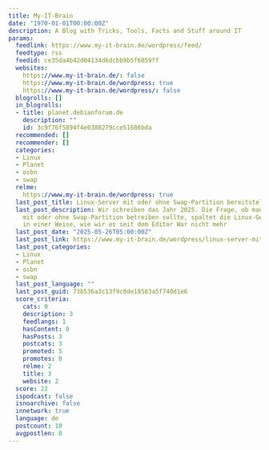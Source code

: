 ```yaml
---
title: My-IT-Brain
date: "1970-01-01T00:00:00Z"
description: A Blog with Tricks, Tools, Facts and Stuff around IT
params:
  feedlink: https://www.my-it-brain.de/wordpress/feed/
  feedtype: rss
  feedid: ce35da4b42d04134d6dcbb9b5f6059ff
  websites:
    https://www.my-it-brain.de/: false
    https://www.my-it-brain.de/wordpress: true
    https://www.my-it-brain.de/wordpress/: false
  blogrolls: []
  in_blogrolls:
  - title: planet.debianforum.de
    description: ""
    id: 3c9f76f5894f4e0388279cce51686bda
  recommended: []
  recommender: []
  categories:
  - Linux
  - Planet
  - osbn
  - swap
  relme:
    https://www.my-it-brain.de/wordpress: true
  last_post_title: Linux-Server mit oder ohne Swap-Partition bereitstellen?
  last_post_description: Wir schreiben das Jahr 2025. Die Frage, ob man Linux-Server
    mit oder ohne Swap-Partition betreiben sollte, spaltet die Linux-Gemeinschaft
    in einer Weise, wie wir es seit dem Editor War nicht mehr
  last_post_date: "2025-05-26T05:00:00Z"
  last_post_link: https://www.my-it-brain.de/wordpress/linux-server-mit-oder-ohne-swap-partition-bereitstellen/
  last_post_categories:
  - Linux
  - Planet
  - osbn
  - swap
  last_post_language: ""
  last_post_guid: 73b536a3c13f9c0de18583a5f740d1e6
  score_criteria:
    cats: 0
    description: 3
    feedlangs: 1
    hasContent: 0
    hasPosts: 3
    postcats: 3
    promoted: 5
    promotes: 0
    relme: 2
    title: 3
    website: 2
  score: 22
  ispodcast: false
  isnoarchive: false
  innetwork: true
  language: de
  postcount: 10
  avgpostlen: 0
---
```

